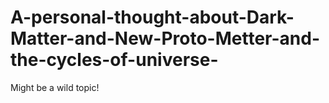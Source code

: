 # A-personal-thought-about-Dark-Matter-and-New-Proto-Metter-and-the-cycles-of-universe-
Might be a wild topic!
